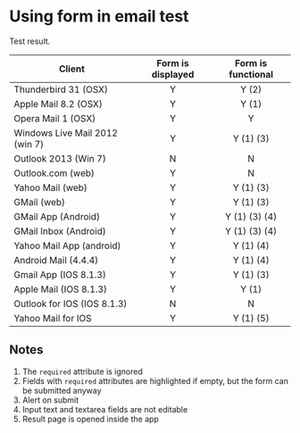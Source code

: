 # Using form in email test

Test result.


| Client                         | Form is displayed | Form is functional |
|--------------------------------|:-----------------:|:------------------:|
| Thunderbird 31 (OSX)           |         Y         |        Y (2)       |
| Apple Mail 8.2 (OSX)           |         Y         |        Y (1)       |
| Opera Mail 1 (OSX)             |         Y         |          Y         |
| Windows Live Mail 2012 (win 7) |         Y         |      Y (1) (3)     |
| Outlook 2013 (Win 7)           |         N         |          N         |
| Outlook.com (web)              |         Y         |          N         |
| Yahoo Mail (web)               |         Y         |      Y (1) (3)     |
| GMail (web)                    |         Y         |      Y (1) (3)     |
| GMail App (Android)            |         Y         |    Y (1) (3) (4)   |
| GMail Inbox (Android)          |         Y         |    Y (1) (3) (4)   |
| Yahoo Mail App (android)       |         Y         |      Y (1) (4)     |
| Android Mail (4.4.4)           |         Y         |      Y (1) (4)     |
| Gmail App (IOS 8.1.3)          |         Y         |      Y (1) (3)     |
| Apple Mail (IOS 8.1.3)         |         Y         |        Y (1)       |
| Outlook for IOS (IOS 8.1.3)    |         N         |          N         |
| Yahoo Mail for IOS             |         Y         |      Y (1) (5)     |

## Notes
1. The `required` attribute is ignored
2. Fields with `required` attributes are highlighted if empty, but the form can be submitted anyway
3. Alert on submit
4. Input text and textarea fields are not editable
5. Result page is opened inside the app

